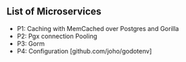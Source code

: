 ## List of Microservices
- P1: Caching with MemCached over Postgres and Gorilla
- P2: Pgx connection Pooling
- P3: Gorm
- P4: Configuration [github.com/joho/godotenv]




